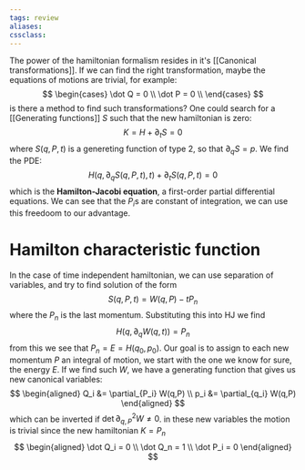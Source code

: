 ```yaml
---
tags: review
aliases:
cssclass:
---
```

 
The power of the hamiltonian formalism resides in it's [[Canonical transformations]]. If we can find the right transformation, maybe the equations of motions are trivial, for example:
$$
\begin{cases}
\dot Q = 0 \\
\dot P = 0 \\
\end{cases}
$$
is there a method to find such transformations? One could search for a [[Generating functions]] $S$ such that the new hamiltonian is zero:
$$
K = H + \partial_tS  = 0
$$
where $S(q,P,t)$ is a genereting function of type $2$, so that $\partial_q S = p$. 
We find the PDE:
$$
H(q, \partial_q S(q,P,t),t) + \partial_tS(q,P,t) = 0
$$
which is the **Hamilton-Jacobi equation**, a first-order partial differential equations. We can see that the $P_i$s are constant of integration, we can use this freedoom to our advantage. 

# Hamilton characteristic function 

In the case of time independent hamiltonian, we can use separation of variables, and try to find solution of the form
$$
S(q,P,t) = W(q,P) - tP_n
$$
where the $P_n$ is the last momentum. Substituting this into HJ we find
$$
H(q, \partial_qW(q,t)) = P_n
$$
from this we see that $P_n = E = H(q_0,p_0)$. Our goal is to assign to each new momentum $P$ an integral of motion, we start with the one we know for sure, the energy $E$. If we find such $W$, we have a generating function that gives us new canonical variables:
$$
\begin{aligned}
Q_i &= \partial_{P_i} W(q,P) \\
p_i &= \partial_{q_i} W(q,P)
\end{aligned}
$$
which can be inverted if $\det{\partial_{q, P}^2 W} \neq 0$.
in these new variables the motion is trivial since the new hamiltonian $K = P_n$
$$
\begin{aligned}
\dot Q_i = 0 \\
\dot Q_n =  1 \\
\dot P_i = 0
\end{aligned}
$$
